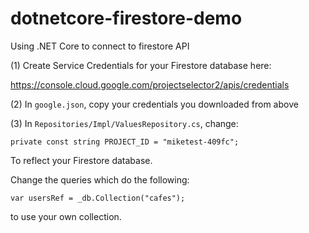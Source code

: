 # dotnetcore-firestore-demo
Using .NET Core to connect to firestore API

(1) Create Service Credentials for your Firestore database here:

https://console.cloud.google.com/projectselector2/apis/credentials 

(2) In `google.json`, copy your credentials you downloaded from above

(3) In `Repositories/Impl/ValuesRepository.cs`, change:

`private const string PROJECT_ID = "miketest-409fc";`

To reflect your Firestore database.

Change the queries which do the following:

`var usersRef = _db.Collection("cafes");`

to use your own collection.